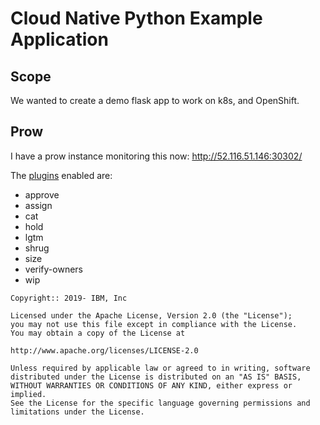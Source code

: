 # Cloud Native Python Example Application

## Scope

We wanted to create a demo flask app to work on k8s, and OpenShift.

## Prow

I have a prow instance monitoring this now:
<http://52.116.51.146:30302/>

The [plugins](http://52.116.51.146:30302/plugins) enabled are:
- approve
- assign
- cat
- hold
- lgtm
- shrug
- size
- verify-owners
- wip

```text
Copyright:: 2019- IBM, Inc

Licensed under the Apache License, Version 2.0 (the "License");
you may not use this file except in compliance with the License.
You may obtain a copy of the License at

http://www.apache.org/licenses/LICENSE-2.0

Unless required by applicable law or agreed to in writing, software
distributed under the License is distributed on an "AS IS" BASIS,
WITHOUT WARRANTIES OR CONDITIONS OF ANY KIND, either express or implied.
See the License for the specific language governing permissions and
limitations under the License.
```
